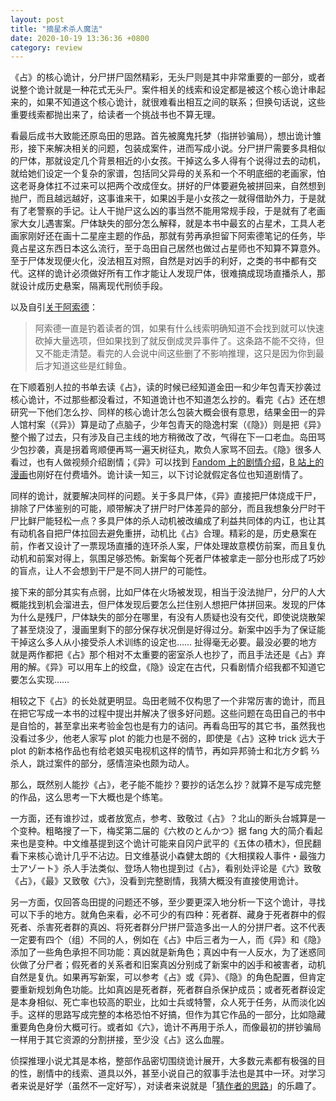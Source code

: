 ```yaml
---
layout: post
title: "摘星术杀人魔法"
date: 2020-10-19 13:36:36 +0800
category: review
---
```


《占》的核心诡计，分尸拼尸固然精彩，无头尸则是其中非常重要的一部分，或者说整个诡计就是一种花式无头尸。案件相关的线索和设定都是被这个核心诡计串起来的，如果不知道这个核心诡计，就很难看出相互之间的联系；但换句话说，这些重要线索都抛出来了，给读者一个挑战书也不算无理。

看最后成书大致能还原岛田的思路。首先被魔鬼托梦（指拼钞骗局），想出诡计雏形，接下来解决相关的问题，包装成案件，进而写成小说。分尸拼尸需要多具相似的尸体，那就设定几个背景相近的小女孩。干掉这么多人得有个说得过去的动机，就给她们设定一个复杂的家谱，包括同父异母的关系和一个不明底细的老画家，怕这老哥身体扛不过来可以把两个改成侄女。拼好的尸体要避免被拼回来，自然想到抛尸，而且越远越好，这事谁来干，如果凶手是小女孩之一就得借助外力，于是就有了老警察的手记。让人干抛尸这么凶的事当然不能用常规手段，于是就有了老画家大女儿遇害案。尸体缺失的部分怎么解释，就是本书中最玄的占星术，工具人老画家刚好还在画十二星座主题的作品，那就有劳再承担留下阿索德笔记的任务，毕竟占星这东西日本这么流行，至于岛田自己居然也做过占星师也不知算不算意外。至于尸体发现便火化，没法相互对照，自然是对凶手的利好，之类的书中都有交代。这样的诡计必须做好所有工作才能让人发现尸体，很难搞成现场直播杀人，那就设计成历史悬案，隔离现代刑侦手段。

以及自引[关于阿索德](https://bgm.tv/blog/298780)：

> 阿索德一直是钓着读者的饵，如果有什么线索明确知道不会找到就可以快速砍掉大量选项，但如果找到了就反倒成灵异事件了。这条路不能不交待，但又不能走清楚。看完的人会说中间这些删了不影响推理，这只是因为你到最后才知道这些是红鲱鱼。

在下顺着别人拉的书单去读《占》，读的时候已经知道金田一和少年包青天抄袭过核心诡计，不过那些都没看过，不知道诡计也不知道怎么抄的。看完《占》还在想研究一下他们怎么抄、同样的核心诡计怎么包装大概会很有意思，结果金田一的异人馆村案（《异》）算是动了点脑子，少年包青天的隐逸村案（《隐》）则是把《异》整个搬了过去，只有涉及自己主线的地方稍微改了改，气得在下一口老血。岛田骂少包抄袭，真是拐着弯顺便再骂一遍天树征丸，欺负人家骂不回去。《隐》很多人看过，也有人做视频介绍剧情；《异》可以找到 [Fandom 上的剧情介绍](https://kindaichi.fandom.com/zh/wiki/%E7%95%B0%E4%BA%BA%E9%A4%A8%E6%9D%91%E6%AE%BA%E4%BA%BA%E4%BA%8B%E4%BB%B6)，[B 站上的漫画](https://manga.bilibili.com/detail/mc25468)也刚好在付费墙外。诡计读一知三，以下讨论就假定各位也知道剧情了。

同样的诡计，就要解决同样的问题。关于多具尸体，《异》直接把尸体烧成干尸，排除了尸体鉴别的可能，顺带解决了拼尸时尸体差异的部分，而且我想象分尸时干尸比鲜尸能轻松一点？多具尸体的杀人动机被改编成了利益共同体的内讧，也让其有动机各自把尸体拉回去避免重拼，动机比《占》合理。精彩的是，历史悬案在前，作者又设计了一票现场直播的连环杀人案，尸体处理故意模仿前案，而且复仇动机和前案对得上，氛围足够恐怖。新案每个死者尸体被拿走一部分也形成了巧妙的盲点，让人不会想到干尸是不同人拼尸的可能性。

接下来的部分其实有点弱，比如尸体在火场被发现，相当于没法抛尸，分尸的人大概能找到机会溜进去，但尸体发现后要怎么拦住别人想把尸体拼回来。发现的尸体为什么是残尸，尸体缺失的部分在哪里，有没有人质疑也没有交代，即使说烧散架了甚至烧没了，漫画里剩下的部分保存状况倒是好得过分。新案中凶手为了保证能干掉这么多人从小接受杀人术训练的设定也…… 扯得毫无必要。最没必要的地方就是两作都把《占》那个相对不太重要的密室杀人也抄了，而且手法还是《占》弃用的解。《异》可以用车上的绞盘，《隐》设定在古代，只看剧情介绍我都不知道它要怎么实现……

相较之下《占》的长处就更明显。岛田老贼不仅构思了一个非常厉害的诡计，而且在把它写成一本书的过程中提出并解决了很多好问题。这些问题在岛田自己的书中是自恰的，甚至拿出来考验金包也是有力的诘问。再看岛田写的其它书，虽然我也没看过多少，他老人家写 plot 的能力也是不弱的，即使是《占》这种 trick 远大于 plot 的新本格作品也有给老娘买电视机这样的情节，再如异邦骑士和北方夕鹤 ⅔ 杀人，跳过案件的部分，感情渲染也颇为动人。

那么，既然别人能抄《占》，老子能不能抄？要抄的话怎么抄？就算不是写成完整的作品，这么思考一下大概也是个练笔。

一方面，还有谁抄过，或者放宽点，参考、致敬过《占》？北山的断头台城算是一个变种。粗略搜了一下，梅奖第二届的《六枚のとんかつ》据 fang 大的简介看起来也是变种。中文维基提到这个诡计可能来自冈户武平的《五体の積木》，但民翻看下来核心诡计几乎不沾边。日文维基说小森健太朗的《大相撲殺人事件・最強力士アゾート》杀人手法类似、登场人物也提到过《占》，看别处评论是《六》致敬《占》，《最》又致敬《六》，没看到完整剧情，我猜大概没有直接使用诡计。

另一方面，仅回答岛田提的问题还不够，至少要更深入地分析一下这个诡计，寻找可以下手的地方。就角色来看，必不可少的有四种：死者群、藏身于死者群中的假死者、杀害死者群的真凶、将死者群分尸拼尸营造多出一人的分拼尸者。这不代表一定要有四个（组）不同的人，例如在《占》中后三者为一人，而《异》和《隐》添加了一些角色承担不同功能：真凶就是新角色；真凶中有一人反水，为了迷惑同伙做了分尸者；假死者的关系者和旧案真凶分别成了新案中的凶手和被害者，动机自然是复仇。如果再写新案，可以参考《占》或《异》、《隐》的角色配置，但肯定要重新规划角色功能。比如真凶是死者群，死者群自杀保护成员；或者死者群设定是本身相似、死亡率也较高的职业，比如士兵或特警，众人死于任务，从而淡化凶手。这样的思路写成完整的本格恐怕不好搞，但作为其它作品的一部分，比如隐藏重要角色身份大概可行。或者如《六》，诡计不再用于杀人，而像最初的拼钞骗局一样用于其它资源的分割拼接，至少没《占》这么血腥。

侦探推理小说尤其是本格，整部作品密切围绕诡计展开，大多数元素都有极强的目的性，剧情中的线索、道具以外，甚至小说自己的叙事手法也是其中一环。对学习者来说是好学（虽然不一定好写），对读者来说就是「[猜作者的思路](http://lockedroom.net/blog/?p=144)」的乐趣了。
